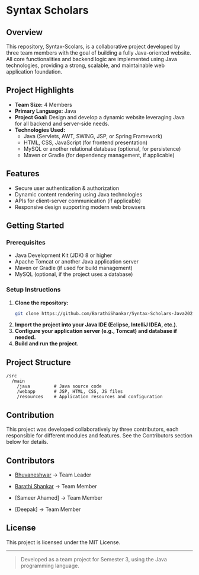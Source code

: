 # Syntax Scholars

## Overview

This repository, Syntax-Scolars, is a collaborative project developed by three team members with the goal of building a fully Java-oriented website. All core functionalities and backend logic are implemented using Java technologies, providing a strong, scalable, and maintainable web application foundation.

## Project Highlights

- **Team Size:** 4 Members
- **Primary Language:** Java
- **Project Goal:** Design and develop a dynamic website leveraging Java for all backend and server-side needs.
- **Technologies Used:**
  - Java (Servlets, AWT, SWING, JSP, or Spring Framework)
  - HTML, CSS, JavaScript (for frontend presentation)
  - MySQL or another relational database (optional, for persistence)
  - Maven or Gradle (for dependency management, if applicable)

## Features

- Secure user authentication & authorization
- Dynamic content rendering using Java technologies
- APIs for client-server communication (if applicable)
- Responsive design supporting modern web browsers

## Getting Started

### Prerequisites

- Java Development Kit (JDK) 8 or higher
- Apache Tomcat or another Java application server
- Maven or Gradle (if used for build management)
- MySQL (optional, if the project uses a database)

### Setup Instructions

1. **Clone the repository:**
   ```sh
   git clone https://github.com/BarathiShankar/Syntax-Scholars-Java2025.git
   ```
2. **Import the project into your Java IDE (Eclipse, IntelliJ IDEA, etc.).**
3. **Configure your application server (e.g., Tomcat) and database if needed.**
4. **Build and run the project.**

## Project Structure

```
/src
  /main
    /java         # Java source code
    /webapp       # JSP, HTML, CSS, JS files
    /resources    # Application resources and configuration
```

## Contribution

This project was developed collaboratively by three contributors, each responsible for different modules and features. See the Contributors section below for details.

## Contributors

- [Bhuvaneshwar](https://github.com/TNDEVIL4U) -> Team Leader
- [Barathi Shankar](https://github.com/BarathiShankar) -> Team Member

- [Sameer Ahamed] -> Team Member

- [Deepak] -> Team Member

## License

This project is licensed under the MIT License.

---
> Developed as a team project for Semester 3, using the Java programming language.
